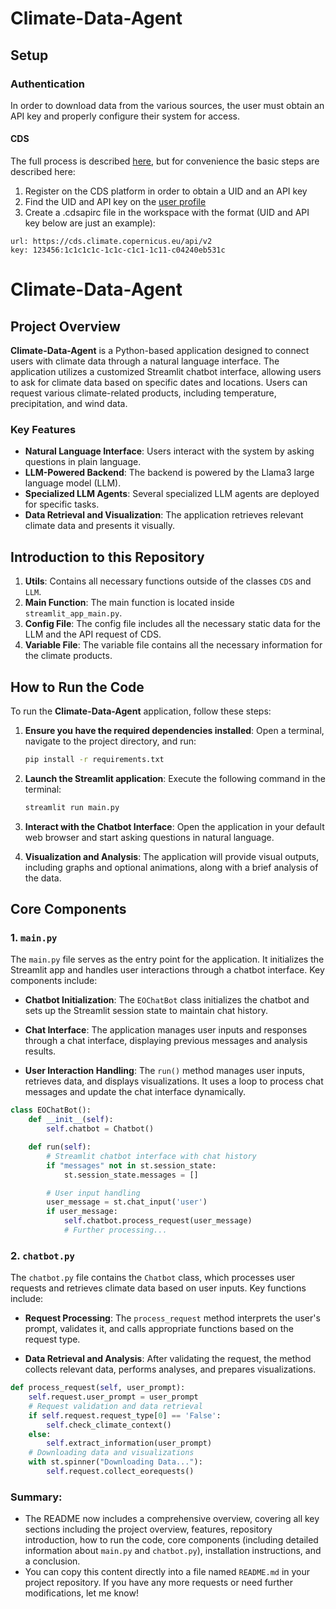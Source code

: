 # Climate-Data-Agent
## Setup

### Authentication
In order to download data from the various sources, the user must obtain an API key and properly configure their system for access.

#### CDS
The full process is described [here](https://cds.climate.copernicus.eu/api-how-to#install-the-cds-api-key), but for convenience the basic steps are described here:
1. Register on the CDS platform in order to obtain a UID and an API key
2. Find the UID and API key on the [user profile](https://cds.climate.copernicus.eu/user/317337)
3. Create a .cdsapirc file in the workspace with the format (UID and API key below are just an example):
```
url: https://cds.climate.copernicus.eu/api/v2
key: 123456:1c1c1c1c-1c1c-c1c1-1c11-c04240eb531c
```

# Climate-Data-Agent

## Project Overview
**Climate-Data-Agent** is a Python-based application designed to connect users with climate data through a natural language interface. The application utilizes a customized Streamlit chatbot interface, allowing users to ask for climate data based on specific dates and locations. Users can request various climate-related products, including temperature, precipitation, and wind data.

### Key Features
- **Natural Language Interface**: Users interact with the system by asking questions in plain language.
- **LLM-Powered Backend**: The backend is powered by the Llama3 large language model (LLM).
- **Specialized LLM Agents**: Several specialized LLM agents are deployed for specific tasks.
- **Data Retrieval and Visualization**: The application retrieves relevant climate data and presents it visually.

## Introduction to this Repository
1. **Utils**: Contains all necessary functions outside of the classes `CDS` and `LLM`.
2. **Main Function**: The main function is located inside `streamlit_app_main.py`.
3. **Config File**: The config file includes all the necessary static data for the LLM and the API request of CDS.
4. **Variable File**: The variable file contains all the necessary information for the climate products.

## How to Run the Code
To run the **Climate-Data-Agent** application, follow these steps:

1. **Ensure you have the required dependencies installed**: Open a terminal, navigate to the project directory, and run:
    ```bash
    pip install -r requirements.txt
    ```
    
2. **Launch the Streamlit application**: Execute the following command in the terminal:
    ```bash
    streamlit run main.py
    ```
    
3. **Interact with the Chatbot Interface**: Open the application in your default web browser and start asking questions in natural language.
    
4. **Visualization and Analysis**: The application will provide visual outputs, including graphs and optional animations, along with a brief analysis of the data.

## Core Components

### 1. `main.py`
The `main.py` file serves as the entry point for the application. It initializes the Streamlit app and handles user interactions through a chatbot interface. Key components include:

- **Chatbot Initialization**: The `EOChatBot` class initializes the chatbot and sets up the Streamlit session state to maintain chat history.
    
- **Chat Interface**: The application manages user inputs and responses through a chat interface, displaying previous messages and analysis results.
    
- **User Interaction Handling**: The `run()` method manages user inputs, retrieves data, and displays visualizations. It uses a loop to process chat messages and update the chat interface dynamically.

```python
class EOChatBot():
    def __init__(self):
        self.chatbot = Chatbot()

    def run(self):
        # Streamlit chatbot interface with chat history
        if "messages" not in st.session_state:
            st.session_state.messages = []

        # User input handling
        user_message = st.chat_input('user')
        if user_message:
            self.chatbot.process_request(user_message)
            # Further processing...
```
### 2. `chatbot.py`

The `chatbot.py` file contains the `Chatbot` class, which processes user requests and retrieves climate data based on user inputs. Key functions include:

* **Request Processing**: The `process_request` method interprets the user's prompt, validates it, and calls appropriate functions based on the request type.
  
* **Data Retrieval and Analysis**: After validating the request, the method collects relevant data, performs analyses, and prepares visualizations.

```python
def process_request(self, user_prompt):
    self.request.user_prompt = user_prompt
    # Request validation and data retrieval
    if self.request.request_type[0] == 'False':
        self.check_climate_context()
    else:
        self.extract_information(user_prompt)
    # Downloading data and visualizations
    with st.spinner("Downloading Data..."):
        self.request.collect_eorequests()
```

### Summary:
- The README now includes a comprehensive overview, covering all key sections including the project overview, features, repository introduction, how to run the code, core components (including detailed information about `main.py` and `chatbot.py`), installation instructions, and a conclusion.
- You can copy this content directly into a file named `README.md` in your project repository. If you have any more requests or need further modifications, let me know!
